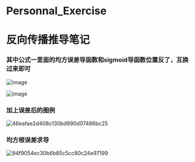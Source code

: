 # Personnal_Exercise

# 反向传播推导笔记


### 其中公式一里面的均方误差导函数和sigmoid导函数位置反了，互换过来即可

![image](https://user-images.githubusercontent.com/64791841/172515273-bc8d4b61-4094-4e56-9447-a090ee0299f6.png)


![image](https://user-images.githubusercontent.com/64791841/172515286-26cdb01f-7468-4a52-9f01-c3b7c8a7af4c.png)

### 加上误差后的图例

![46eafae2d408c130bd990d07486bc25](https://user-images.githubusercontent.com/64791841/179711843-a3449cdb-a0b9-469e-acbe-d0c641a53eed.jpg)

### 均方根误差求导

![94f9054ec30b6b85c5cc80c24e97199](https://user-images.githubusercontent.com/64791841/179712479-7038441d-79fc-41c6-9972-206059d70b05.png)

